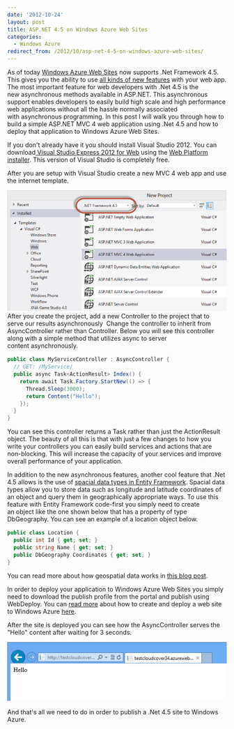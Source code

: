```yaml
---
date: '2012-10-24'
layout: post
title: ASP.NET 4.5 on Windows Azure Web Sites
categories:
  - Windows Azure
redirect_from: /2012/10/asp-net-4-5-on-windows-azure-web-sites/
---
```


As of today [Windows Azure Web Sites](https://www.windowsazure.com/en-us/home/scenarios/web-sites/) now supports .Net Framework 4.5. This gives you the ability to use [all kinds of new features](http://msdn.microsoft.com/en-us/library/vstudio/hh420390.aspx#whatsnew_feature) with your web app. The most important feature for web developers with .Net 4.5 is the new asynchronous methods available in ASP.NET. This asynchronous support enables developers to easily build high scale and high performance web applications without all the hassle normally associated with asynchronous programming. In this post I will walk you through how to build a simple ASP.NET MVC 4 web application using .Net 4.5 and how to deploy that application to Windows Azure Web Sites.

If you don't already have it you should install Visual Studio 2012. You can download[ Visual Studio Express 2012 for Web](http://msdn.microsoft.com/en-us/library/dd537667(v=VS.110)) using the [Web Platform installer](http://www.microsoft.com/web/downloads/platform.aspx). This version of Visual Studio is completely free.

After you are setup with Visual Studio create a new MVC 4 web app and use the internet template.

[![](/images/2012/10/newproject.png)](/images/2012/10/newproject.png)
After you create the project, add a new Controller to the project that to serve our results asynchronously  Change the controller to inherit from AsyncController rather than Controller. Below you will see this controller along with a simple method that utilizes async to server content asynchronously.

```cs
public class MyServiceController : AsyncController {
  // GET: /MyService/
  public async Task<ActionResult> Index() {
    return await Task.Factory.StartNew(() => {
      Thread.Sleep(3000);
      return Content("Hello");
    });
  }
}
```

You can see this controller returns a Task<ActionResult> rather than just the ActionResult object. The beauty of all this is that with just a few changes to how you write your controllers you can easily build services and actions that are non-blocking. This will increase the capacity of your services and improve overall performance of your application.

In addition to the new asynchronous features, another cool feature that .Net 4.5 allows is the use of [spacial data types in Entity Framework](http://msdn.microsoft.com/en-us/data/hh859721). Spacial data types allow you to store data such as longitude and latitude coordinates of an object and query them in geographically appropriate ways. To use this feature with Entity Framework code-first you simply need to create an object like the one shown below that has a property of type DbGeography. You can see an example of a location object below.

```cs
public class Location {
  public int Id { get; set; }
  public string Name { get; set; }
  public DbGeography Coordinates { get; set; }
}
```

You can read more about how geospatial data works in [this blog post](http://dotnetdevdude.com/Blog/2012/01/23/EntityFrameworkCodeFirstSpatialData.aspx).

In order to deploy your application to Windows Azure Web Sites you simply need to download the publish profile from the portal and publish using WebDeploy. You can [read more](https://www.windowsazure.com/en-us/develop/net/tutorials/web-site-with-sql-database/) about how to create and deploy a web site to Windows Azure [here](https://www.windowsazure.com/en-us/develop/net/tutorials/web-site-with-sql-database/).

After the site is deployed you can see how the AsyncController serves the "Hello" content after waiting for 3 seconds.

[![](/images/2012/10/hello.png)](/images/2012/10/hello.png)

And that's all we need to do in order to publish a .Net 4.5 site to Windows Azure.

